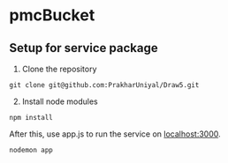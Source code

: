 # pmcBucket

## Setup for service package
1. Clone the repository
```
git clone git@github.com:PrakharUniyal/Draw5.git
```
2. Install node modules
```
npm install
```
After this, use app.js to run the service on [localhost:3000](https://localhost:3000).
```
nodemon app
```